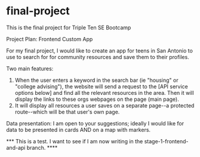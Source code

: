 # final-project
This is the final project for Triple Ten SE Bootcamp

Project Plan: Frontend Custom App

For my final project, I would like to create an app for teens in San Antonio to use to search for for community resources and save them to their profiles. 

Two main features:
1. When the user enters a keyword in the search bar (ie "housing" or "college advising"), the website will send a request to the [API service options below] and find all the relevant resources in the area. Then it will display the links to these orgs webpages on the page (main page). 
2. It will display all resources a user saves on a separate page--a protected route--which will be that user's own page.

Data presentation:
I am open to your suggestions; ideally I would like for data to be presented in cards AND on a map with markers.

*** This is a test. I want to see if I am now writing in the stage-1-frontend-and-api branch. ****